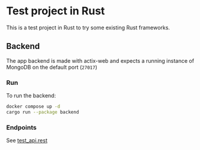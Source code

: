 # Test project in Rust

This is a test project in Rust to try some existing Rust frameworks.

## Backend

The app backend is made with actix-web and expects a running instance of MongoDB on the default port (`27017`)

### Run

To run the backend:

```bash
docker compose up -d
cargo run --package backend
```

### Endpoints

See [test_api.rest](backend/test_api.rest)

